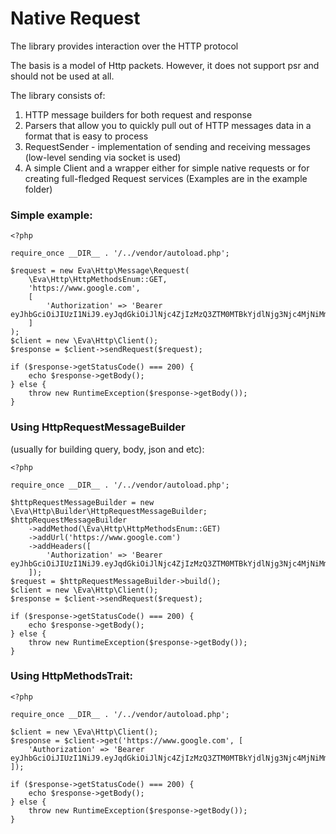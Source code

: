 Native Request
================

The library provides interaction over the HTTP protocol

The basis is a model of Http packets.
However, it does not support psr and should not be used at all.

The library consists of:
1. HTTP message builders for both request and response
2. Parsers that allow you to quickly pull out of HTTP messages
   data in a format that is easy to process
3. RequestSender - implementation of sending and receiving messages (low-level sending via socket is used)
4. A simple Client and a wrapper either for simple native requests or for creating full-fledged Request services
(Examples are in the example folder)

### Simple example:
````
<?php

require_once __DIR__ . '/../vendor/autoload.php';

$request = new Eva\Http\Message\Request(
    \Eva\Http\HttpMethodsEnum::GET,
    'https://www.google.com',
    [
        'Authorization' => 'Bearer eyJhbGciOiJIUzI1NiJ9.eyJqdGkiOiJlNjc4ZjIzMzQ3ZTM0MTBkYjdlNjg3Njc4MjNiMmQ3MCI'
    ]
);
$client = new \Eva\Http\Client();
$response = $client->sendRequest($request);

if ($response->getStatusCode() === 200) {
    echo $response->getBody();
} else {
    throw new RuntimeException($response->getBody());
}
````

### Using HttpRequestMessageBuilder 
(usually for building query, body, json and etc):
````
<?php

require_once __DIR__ . '/../vendor/autoload.php';

$httpRequestMessageBuilder = new \Eva\Http\Builder\HttpRequestMessageBuilder;
$httpRequestMessageBuilder
    ->addMethod(\Eva\Http\HttpMethodsEnum::GET)
    ->addUrl('https://www.google.com')
    ->addHeaders([
        'Authorization' => 'Bearer eyJhbGciOiJIUzI1NiJ9.eyJqdGkiOiJlNjc4ZjIzMzQ3ZTM0MTBkYjdlNjg3Njc4MjNiMmQ3MCI'
    ]);
$request = $httpRequestMessageBuilder->build();
$client = new \Eva\Http\Client();
$response = $client->sendRequest($request);

if ($response->getStatusCode() === 200) {
    echo $response->getBody();
} else {
    throw new RuntimeException($response->getBody());
}
````

### Using HttpMethodsTrait:
````
<?php

require_once __DIR__ . '/../vendor/autoload.php';

$client = new \Eva\Http\Client();
$response = $client->get('https://www.google.com', [
    'Authorization' => 'Bearer eyJhbGciOiJIUzI1NiJ9.eyJqdGkiOiJlNjc4ZjIzMzQ3ZTM0MTBkYjdlNjg3Njc4MjNiMmQ3MCI',
]);

if ($response->getStatusCode() === 200) {
    echo $response->getBody();
} else {
    throw new RuntimeException($response->getBody());
}
````
